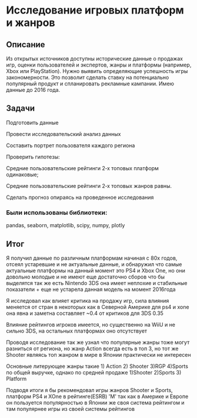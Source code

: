 # Исследование игровых платформ и жанров
## Описание
Из открытых источников доступны исторические данные о продажах игр, оценки пользователей и экспертов, жанры и платформы (например, Xbox или PlayStation). Нужно выявить определяющие успешность игры закономерности. Это позволит сделать ставку на потенциально популярный продукт и спланировать рекламные кампании. Имею данные до 2016 года.

## Задачи

Подготовить данные

Провести исследовательский анализ данных

Составить портрет пользователя каждого региона

Проверить гипотезы:

Средние пользовательские рейтинги 2‐х топовых платформ одинаковые;

Средние пользовательские рейтинги 2‐х топовых жанров равны.

Сделать прогноз опираясь на проведенное исследования

### Были использованы библиотеки:
pandas, seaborn, matplotlib, scipy, numpy, plotly

## Итог
Я получил данные по различным платформам начиная с 80х годов, отсеял устаревшие и не актуальные данные, и обнаружил что самые актуальные платформы на данный момент это PS4 и Xbox One, но они довольно молодые и не имеют еще достаточно сборов что бы выделятся так же есть Nintendo 3DS она имеет неплохие и стабильные показатели + еще не устарела данная модель на момент 2016года

Я исследовал как влияет критика на продажу игр, сила влияния меняется от стран в некоторых как в Северной Америке для ps4 и xone она явна и заметна составляет ~0.4 от критиков для 3DS 0.35

Влияние рейтингов игроков имеется, но существенно на WiiU и не сильно 3DS, на остальных платформах оно отсутствует

Проводя исследование так же узнал что популярные жанры тоже могут разниться от региона, но жанр Action всегда есть в топ 3, но тот же Shooter являясь топ жанром в мире в Японии практически не интересен

Основные литерующее жанры такие 1) Action 2) Shooter 3)RGP 4)Sports по общей выручке, однако по средней продаже 1)Shooter 2)Sports 3) Platform

Подводя итоги я бы рекомендовал игры жанров Shooter и Sports, платформ PS4 и XOne в рейтинге(ESRB) 'M' так как в Америке и Европе он пользуется популярностью в Японии же своя система рейтингом и там популярнее игры из своей системы рейтингов
